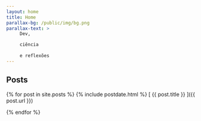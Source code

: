 ```yaml
---
layout: home
title: Home
parallax-bg: /public/img/bg.png
parallax-text: >
     Dev,

     ciência
     
     e reflexões 
---
```


## Posts

{% for post in site.posts %} {% include postdate.html %}
[ {{ post.title }} ]({{ post.url }}) 

{% endfor %}